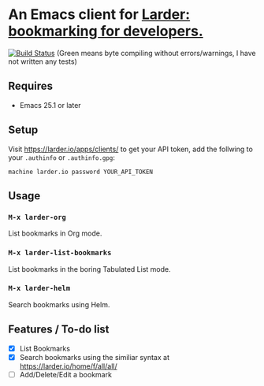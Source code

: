 # An Emacs client for [Larder: bookmarking for developers.](https://larder.io/)

[![Build Status](https://travis-ci.org/xuchunyang/larder.el.svg?branch=master)](https://travis-ci.org/xuchunyang/larder.el) (Green means byte compiling without errors/warnings, I have not written any tests)

## Requires

- Emacs 25.1 or later

## Setup

Visit https://larder.io/apps/clients/ to get your API token, add the follwing to your `.authinfo` or `.authinfo.gpg`:

    machine larder.io password YOUR_API_TOKEN

## Usage

### `M-x larder-org`

List bookmarks in Org mode.

### `M-x larder-list-bookmarks`

List bookmarks in the boring Tabulated List mode.

### `M-x larder-helm`

Search bookmarks using Helm.

## Features / To-do list

- [x] List Bookmarks
- [x] Search bookmarks using the similiar syntax at https://larder.io/home/f/all/all/
- [ ] Add/Delete/Edit a bookmark

